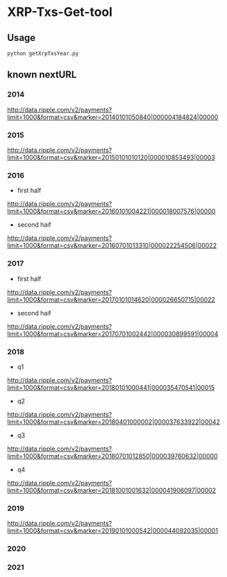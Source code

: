 # XRP-Txs-Get-tool

## Usage

`python getXrpTxsYear.py`

## known nextURL

### 2014 

http://data.ripple.com/v2/payments?limit=1000&format=csv&marker=20140101050840|000004184824|00000

### 2015

http://data.ripple.com/v2/payments?limit=1000&format=csv&marker=20150101010120|000010853493|00003

### 2016

- first half

http://data.ripple.com/v2/payments?limit=1000&format=csv&marker=20160101004221|000018007576|00000

- second haif

http://data.ripple.com/v2/payments?limit=1000&format=csv&marker=20160701013310|000022254506|00022

### 2017

- first half

http://data.ripple.com/v2/payments?limit=1000&format=csv&marker=20170101014620|000026650715|00022

- second haif

http://data.ripple.com/v2/payments?limit=1000&format=csv&marker=20170701002442|000030899591|00004

### 2018

- q1

http://data.ripple.com/v2/payments?limit=1000&format=csv&marker=20180101000441|000035470541|00015

- q2

http://data.ripple.com/v2/payments?limit=1000&format=csv&marker=20180401000002|000037633922|00042

- q3

http://data.ripple.com/v2/payments?limit=1000&format=csv&marker=20180701012850|000039760632|00000

- q4

http://data.ripple.com/v2/payments?limit=1000&format=csv&marker=20181001001632|000041906097|00002

### 2019

http://data.ripple.com/v2/payments?limit=1000&format=csv&marker=20190101000542|000044092035|00001

### 2020

### 2021
